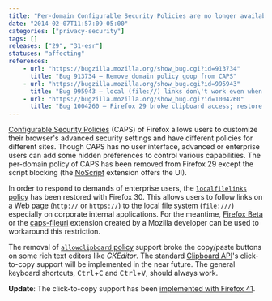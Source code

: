 ```yaml
---
title: "Per-domain Configurable Security Policies are no longer available"
date: "2014-02-07T11:57:09-05:00"
categories: ["privacy-security"]
tags: []
releases: ["29", "31-esr"]
statuses: "affecting"
references:
    - url: "https://bugzilla.mozilla.org/show_bug.cgi?id=913734"
      title: "Bug 913734 – Remove domain policy goop from CAPS"
    - url: "https://bugzilla.mozilla.org/show_bug.cgi?id=995943"
      title: "Bug 995943 – local (file://) links don\'t work even when configured for company\'s internal system"
    - url: "https://bugzilla.mozilla.org/show_bug.cgi?id=1004260"
      title: "Bug 1004260 – Firefox 29 broke clipboard access; restore the CAPS allowclipboard policy until the Clipboard API allows click-to-copy"
---
```

[Configurable Security Policies](http://kb.mozillazine.org/Security_Policies) (CAPS) of Firefox allows users to customize their browser's advanced security settings and have different policies for different sites. Though CAPS has no user interface, advanced or enterprise users can add some hidden preferences to control various capabilities. The per-domain policy of CAPS has been removed from Firefox 29 except the script blocking (the [NoScript](https://addons.mozilla.org/firefox/addon/noscript/) extension offers the UI).

In order to respond to demands of enterprise users, the [`localfilelinks` policy](http://kb.mozillazine.org/Links_to_local_pages_do_not_work) has been restored with Firefox 30. This allows users to follow links on a Web page (`http://` or `https://`) to the local file system (`file:///`) especially on corporate internal applications. For the meantime, [Firefox Beta](https://www.mozilla.org/firefox/channel/) or the [caps-fileuri](https://addons.mozilla.org/firefox/addon/caps-fileuri/) extension created by a Mozilla developer can be used to workaround this restriction.

The removal of [`allowclipboard` policy](http://kb.mozillazine.org/Granting_JavaScript_access_to_the_clipboard) support broke the copy/paste buttons on some rich text editors like *CKEditor*. The standard [Clipboard API](https://developer.mozilla.org/docs/Web/API/ClipboardEvent)'s click-to-copy support will be implemented in the near future. The general keyboard shortcuts, <kbd>Ctrl</kbd>+<kbd>C</kbd> and <kbd>Ctrl</kbd>+<kbd>V</kbd>, should always work.

**Update**: The click-to-copy support has been [implemented with Firefox 41](https://www.fxsitecompat.dev/en-CA/docs/2015/document-execcommand-for-cut-copy-and-paste-no-longer-throws/).
